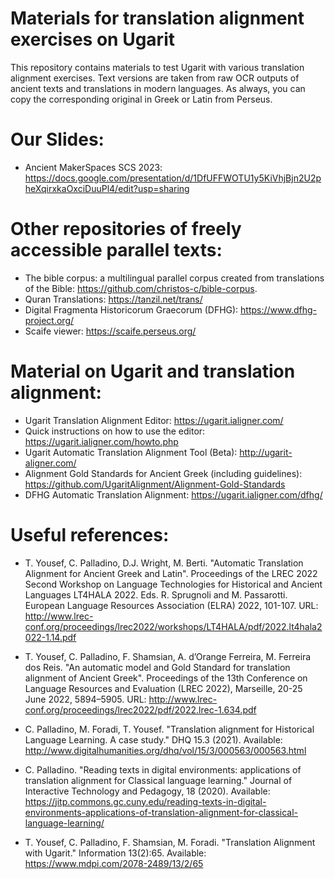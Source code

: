 # Materials for translation alignment exercises on Ugarit 
This repository contains materials to test Ugarit with various translation alignment exercises. Text versions are taken from raw OCR outputs of ancient texts and translations in modern languages. As always, you can copy the corresponding original in Greek or Latin from Perseus.

# Our Slides: 
* Ancient MakerSpaces SCS 2023: https://docs.google.com/presentation/d/1DfUFFWOTU1y5KiVhjBjn2U2pheXqirxkaOxciDuuPl4/edit?usp=sharing

# Other repositories of freely accessible parallel texts: 

* The bible corpus: a multilingual parallel corpus created from translations of the Bible: https://github.com/christos-c/bible-corpus.
* Quran Translations: https://tanzil.net/trans/
* Digital Fragmenta Historicorum Graecorum (DFHG): https://www.dfhg-project.org/
* Scaife viewer: https://scaife.perseus.org/

# Material on Ugarit and translation alignment: 

* Ugarit Translation Alignment Editor: https://ugarit.ialigner.com/
* Quick instructions on how to use the editor: https://ugarit.ialigner.com/howto.php
* Ugarit Automatic Translation Alignment Tool (Beta): http://ugarit-aligner.com/
* Alignment Gold Standards for Ancient Greek (including guidelines): https://github.com/UgaritAlignment/Alignment-Gold-Standards
* DFHG Automatic Translation Alignment: https://ugarit.ialigner.com/dfhg/

# Useful references: 
* T. Yousef, C. Palladino, D.J. Wright, M. Berti. "Automatic Translation Alignment for Ancient Greek and Latin". Proceedings of the LREC 2022 Second Workshop on Language Technologies for Historical and Ancient Languages LT4HALA 2022. Eds. R. Sprugnoli and M. Passarotti. European Language Resources Association (ELRA) 2022, 101-107. URL: http://www.lrec-conf.org/proceedings/lrec2022/workshops/LT4HALA/pdf/2022.lt4hala2022-1.14.pdf

* T. Yousef, C. Palladino, F. Shamsian, A. d’Orange Ferreira, M. Ferreira dos Reis. "An automatic model and Gold Standard for translation alignment of Ancient Greek". Proceedings of the 13th Conference on Language Resources and Evaluation (LREC 2022), Marseille, 20-25 June 2022, 5894–5905. URL: http://www.lrec-conf.org/proceedings/lrec2022/pdf/2022.lrec-1.634.pdf
* C. Palladino, M. Foradi, T. Yousef. "Translation alignment for Historical Language Learning. A case study." DHQ 15.3 (2021). Available: http://www.digitalhumanities.org/dhq/vol/15/3/000563/000563.html
* C. Palladino. "Reading texts in digital environments: applications of translation alignment for Classical language learning." Journal of Interactive Technology and Pedagogy, 18 (2020). Available: https://jitp.commons.gc.cuny.edu/reading-texts-in-digital-environments-applications-of-translation-alignment-for-classical-language-learning/
* T. Yousef, C. Palladino, F. Shamsian, M. Foradi. "Translation Alignment with Ugarit." Information 13(2):65. Available: https://www.mdpi.com/2078-2489/13/2/65




